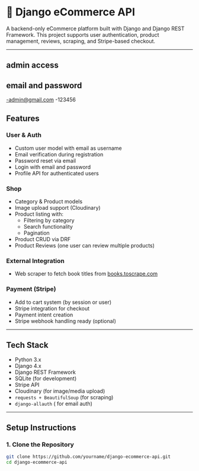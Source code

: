 # 🛒 Django eCommerce API

A backend-only eCommerce platform built with Django and Django REST Framework. This project supports user authentication, product management, reviews, scraping, and Stripe-based checkout.

---
## admin access
## email and password
-admin@gmail.com
-123456
## Features

###  User & Auth
- Custom user model with email as username
- Email verification during registration
- Password reset via email
- Login with email and password
- Profile API for authenticated users

### Shop
- Category & Product models
- Image upload support (Cloudinary)
- Product listing with:
  - Filtering by category
  - Search functionality
  - Pagination
- Product CRUD via DRF
- Product Reviews (one user can review multiple products)

### External Integration
- Web scraper to fetch book titles from [books.toscrape.com](https://books.toscrape.com)

###  Payment (Stripe)
- Add to cart system (by session or user)
- Stripe integration for checkout
- Payment intent creation
- Stripe webhook handling ready (optional)


---

## Tech Stack

- Python 3.x
- Django 4.x
- Django REST Framework
-  SQLite (for development)
- Stripe API
- Cloudinary (for image/media upload)
- `requests + BeautifulSoup` (for scraping)
- `django-allauth` ( for email auth)

---

##  Setup Instructions

### 1. Clone the Repository
```bash
git clone https://github.com/yourname/django-ecommerce-api.git
cd django-ecommerce-api
